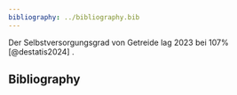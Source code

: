 ```yaml
---
bibliography: ../bibliography.bib
---
```


Der Selbstversorgungsgrad von Getreide lag 2023 bei 107% [@destatis2024] .

## Bibliography
